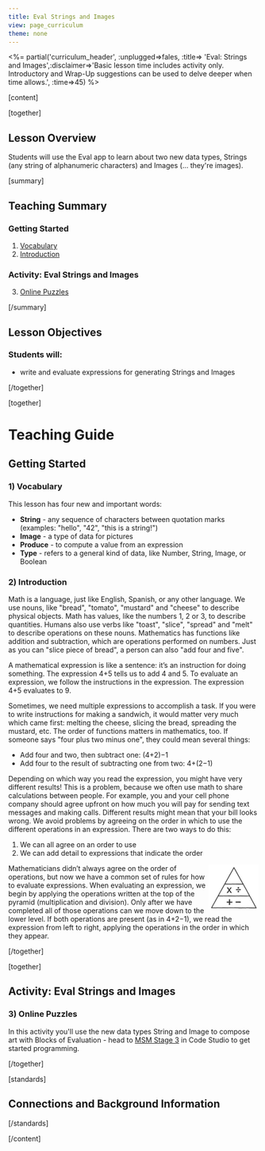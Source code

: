 ```yaml
---
title: Eval Strings and Images
view: page_curriculum
theme: none
---
```



<%= partial('curriculum_header', :unplugged=>fales, :title=> 'Eval: Strings and Images',:disclaimer=>'Basic lesson time includes activity only. Introductory and Wrap-Up suggestions can be used to delve deeper when time allows.', :time=>45) %>

[content]

[together]

## Lesson Overview
Students will use the Eval app to learn about two new data types, Strings (any string of alphanumeric characters) and Images (... they're images).

[summary]

## Teaching Summary
### **Getting Started**
 
1) [Vocabulary](#Vocab)
2) [Introduction](#GetStarted)  

### **Activity: Eval Strings and Images**  

3) [Online Puzzles](#Activity1)

[/summary]

## Lesson Objectives 
### Students will:
- write and evaluate expressions for generating Strings and Images

[/together]

[together]

# Teaching Guide

## Getting Started


### <a name="Vocab"></a> 1) Vocabulary
This lesson has four new and important words:<br/>

- **String** - any sequence of characters between quotation marks (examples: "hello", "42", "this is a string!")
- **Image** - a type of data for pictures
- **Produce** - to compute a value from an expression
- **Type** - refers to a general kind of data, like Number, String, Image, or Boolean

### <a name="GetStarted"></a> 2) Introduction
Math is a language, just like English, Spanish, or any other language. We use nouns, like "bread", "tomato", "mustard" and "cheese" to describe physical objects. Math has values, like the numbers 1, 2 or 3, to describe quantities. Humans also use verbs like "toast", "slice", "spread" and "melt" to describe operations on these nouns. Mathematics has functions like addition and subtraction, which are operations performed on numbers. Just as you can "slice piece of bread", a person can also "add four and five".

A mathematical expression is like a sentence: it’s an instruction for doing something. The expression 4+5 tells us to add 4 and 5. To evaluate an expression, we follow the instructions in the expression. The expression 4+5 evaluates to 9.

Sometimes, we need multiple expressions to accomplish a task. If you were to write instructions for making a sandwich, it would matter very much which came first: melting the cheese, slicing the bread, spreading the mustard, etc. The order of functions matters in mathematics, too. If someone says "four plus two minus one", they could mean several things:

- Add four and two, then subtract one: (4+2)−1
- Add four to the result of subtracting one from two: 4+(2−1)

Depending on which way you read the expression, you might have very different results! This is a problem, because we often use math to share calculations between people. For example, you and your cell phone company should agree upfront on how much you will pay for sending text messages and making calls. Different results might mean that your bill looks wrong. We avoid problems by agreeing on the order in which to use the different operations in an expression. There are two ways to do this:

1. We can all agree on an order to use
2. We can add detail to expressions that indicate the order

<img src="pyramid.png" style="float: right" />
Mathematicians didn’t always agree on the order of operations, but now we have a common set of rules for how to evaluate expressions. When evaluating an expression, we begin by applying the operations written at the top of the pyramid (multiplication and division). Only after we have completed all of those operations can we move down to the lower level. If both operations are present (as in 4+2−1), we read the expression from left to right, applying the operations in the order in which they appear.

[/together]

[together]

## Activity: Eval Strings and Images
### <a name="Activity1"></a> 3) Online Puzzles

In this activity you'll use the new data types String and Image to compose art with Blocks of Evaluation - head to [MSM Stage 3](http://studio.code.org/s/msm/stage/3/puzzle/1) in Code Studio to get started programming.

[/together]


[standards]

## Connections and Background Information




[/standards]

[/content]

<link rel="stylesheet" type="text/css" href="../docs/morestyle.css"/>

